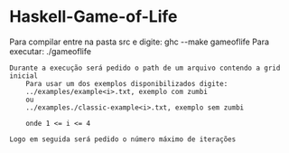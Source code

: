 # Haskell-Game-of-Life

Para compilar entre na pasta src e digite: ghc --make gameoflife
Para executar: ./gameoflife
	
	Durante a execução será pedido o path de um arquivo contendo a grid inicial
		Para usar um dos exemplos disponibilizados digite: 
		../examples/example<i>.txt, exemplo com zumbi 
		ou 
		../examples./classic-example<i>.txt, exemplo sem zumbi
		
		onde 1 <= i <= 4
		
	Logo em seguida será pedido o número máximo de iterações
